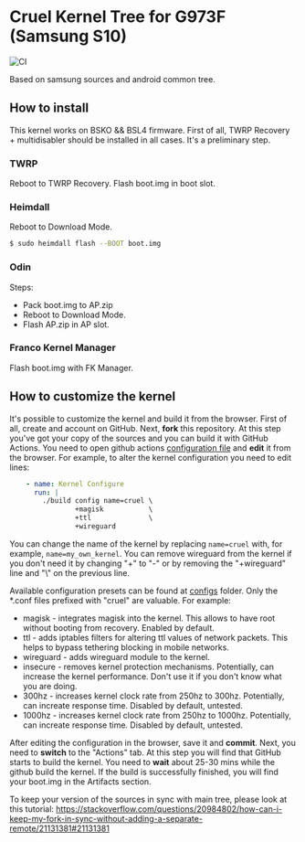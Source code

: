 # Cruel Kernel Tree for G973F (Samsung S10)

![CI](https://github.com/CruelKernel/exynos9820-beyond1lte/workflows/CI/badge.svg)

Based on samsung sources and android common tree.

## How to install

This kernel works on BSKO && BSL4 firmware.
First of all, TWRP Recovery + multidisabler should be installed in all cases.
It's a preliminary step.

### TWRP

Reboot to TWRP Recovery. Flash boot.img in boot slot.

### Heimdall

Reboot to Download Mode.
```bash
$ sudo heimdall flash --BOOT boot.img
```

### Odin

Steps:
- Pack boot.img to AP.zip
- Reboot to Download Mode.
- Flash AP.zip in AP slot.

### Franco Kernel Manager

Flash boot.img with FK Manager.

## How to customize the kernel

It's possible to customize the kernel and build it from the browser.
First of all, create and account on GitHub. Next, **fork** this repository.
At this step you've got your copy of the sources and you can build it with
GitHub Actions. You need to open github actions [configuration file](.github/workflows/main.yml)
and **edit** it from the browser. For example, to alter the kernel configuration
you need to edit lines:
```YAML
    - name: Kernel Configure
      run: |
        ./build config name=cruel \
                +magisk           \
                +ttl              \
                +wireguard
```

You can change the name of the kernel by replacing ```name=cruel``` with, for example,
```name=my_own_kernel```. You can remove wireguard from the kernel if you don't need it
by changing "+" to "-" or by removing the "+wireguard" line and "\\" on the previous line.

Available configuration presets can be found at [configs](kernel/configs/) folder.
Only the *.conf files prefixed with "cruel" are valuable.
For example:
* magisk - integrates magisk into the kernel. This allows to have root without
  booting from recovery. Enabled by default.
* ttl - adds iptables filters for altering ttl values of network packets. This
  helps to bypass tethering blocking in mobile networks.
* wireguard - adds wireguard module to the kernel.
* insecure - removes kernel protection mechanisms. Potentially, can increase
  the kernel performance. Don't use it if you don't know what you are doing.
* 300hz - increases kernel clock rate from 250hz to 300hz. Potentially, can
  increate response time. Disabled by default, untested.
* 1000hz - increases kernel clock rate from 250hz to 1000hz. Potentially, can
  increate response time. Disabled by default, untested.

After editing the configuration in the browser, save it and **commit**.
Next, you need to **switch** to the "Actions" tab. At this step you will find that
GitHub starts to build the kernel. You need to **wait** about 25-30 mins while the github build
the kernel. If the build is successfully finished, you will find your boot.img in the Artifacts
section.

To keep your version of the sources in sync with main tree, please look at this tutorial:
https://stackoverflow.com/questions/20984802/how-can-i-keep-my-fork-in-sync-without-adding-a-separate-remote/21131381#21131381
